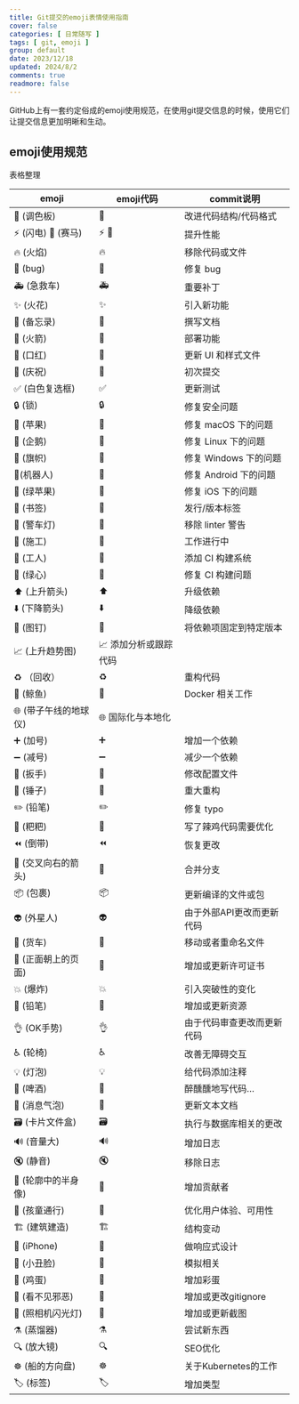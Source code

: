 ```yaml
---
title: Git提交的emoji表情使用指南
cover: false
categories: [ 日常随写 ]
tags: [ git, emoji ]
group: default
date: 2023/12/18
updated: 2024/8/2
comments: true
readmore: false
---
```


GitHub上有一套约定俗成的emoji使用规范，在使用git提交信息的时候，使用它们让提交信息更加明晰和生动。

<!-- more -->

## emoji使用规范

表格整理

| emoji            | emoji代码                              | commit说明         |
|------------------|--------------------------------------|------------------|
| 🎨 (调色板)         | :art:                                | 	改进代码结构/代码格式     |
| ⚡️ (闪电) 🐎 (赛马)	 | :zap: :racehorse:                    | 	提升性能            |
| 🔥 (火焰)	         | :fire:	                              | 移除代码或文件          |
| 🐛 (bug)         | 	:bug:                               | 	修复 bug          |
| 🚑 (急救车)	        | :ambulance:                          | 	重要补丁            |
| ✨ (火花)	          | :sparkles:                           | 	引入新功能           |
| 📝 (备忘录)	        | :memo:                               | 	撰写文档            |
| 🚀 (火箭)	         | :rocket:                             | 	部署功能            |
| 💄 (口红)          | :lipstick:                           | 	更新 UI 和样式文件     |
| 🎉 (庆祝)          | :tada:                               | 	初次提交            |
| ✅ (白色复选框)	       | :white_check_mark:                   | 	更新测试            |
| 🔒 (锁)           | 	:lock:	                             | 修复安全问题           |
| 🍎 (苹果)          | :apple:                              | 	修复 macOS 下的问题   |
| 🐧 (企鹅)          | :penguin:                            | 	修复 Linux 下的问题   |            
| 🏁 (旗帜)          | :checkered_flag:	                    | 修复 Windows 下的问题  |   
| 🤖(机器人)          | :robot:	                             | 修复 Android 下的问题  |          
| 🍏 (绿苹果)         | :green_apple:                        | 	修复 iOS 下的问题     |        
| 🔖 (书签)	         | :bookmark:                           | 	发行/版本标签         |           
| 🚨 (警车灯)         | :rotating_light:                     | 	移除 linter 警告    |  
| 🚧 (施工)          | :construction:                       | 	工作进行中           |    
| 👷 (工人)          | :construction_worker:                | 	添加 CI 构建系统      |
| 💚 (绿心)          | :green_heart:                        | 	修复 CI 构建问题      |       
| ⬆️ (上升箭头)        | :arrow_up:                           | 	升级依赖            |            
| ⬇️ (下降箭头)        | :arrow_down:                         | 	降级依赖            |         
| 📌 (图钉)          | :pushpin:                            | 	将依赖项固定到特定版本     |            
| 📈 (上升趋势图)	      | :chart_with_upwards_trend:	添加分析或跟踪代码 |
| ♻️ （回收）          | :recycle:                            | 	重构代码            |                
| 🐳 (鲸鱼)	         | :whale:                              | 	Docker 相关工作     |                  
| 🌐 (带子午线的地球仪)    | :globe_with_meridians:	国际化与本地化       |
| ➕ (加号)	          | :heavy_plus_sign:                    | 	增加一个依赖          |            
| ➖ (减号)	          | :heavy_minus_sign:                   | 	减少一个依赖          |          
| 🔧 (扳手)	         | :wrench:                             | 	修改配置文件          |                   
| 🔨 (锤子)          | :hammer:                             | 	重大重构            |                
| ✏️ (铅笔)          | :pencil2:                            | 	修复 typo         |             
| 💩 (粑粑)          | :poop:                               | 	写了辣鸡代码需要优化      |                   
| ⏪ (倒带)           | :rewind:                             | 	恢复更改            |            
| 🔀 (交叉向右的箭头)     | :twisted_rightwards_arrows:          | 	合并分支            |
| 📦 (包裹)          | :package:                            | 	更新编译的文件或包       |            
| 👽 (外星人)         | :alien:                              | 	由于外部API更改而更新代码  |              
| 🚚 (货车)	         | :truck:                              | 	移动或者重命名文件       |             
| 📄 (正面朝上的页面)	    | :page_facing_up:                     | 	增加或更新许可证书       |           
| 💥 (爆炸)          | :boom:                               | 	引入突破性的变化        |          
| 🍱 (铅笔)	         | :bento:                              | 	增加或更新资源         |        
| 👌 (OK手势)        | :ok_hand:                            | 	由于代码审查更改而更新代码   |        
| ♿️ (轮椅)          | :wheelchair:                         | 	改善无障碍交互         |
| 💡 (灯泡)	         | :bulb:                               | 	给代码添加注释         |      
| 🍻 (啤酒)	         | :beers:                              | 	醉醺醺地写代码…        |    
| 💬 (消息气泡)        | :speech_balloon:                     | 	更新文本文档          |
| 🗃 (卡片文件盒)       | :card_file_box:                      | 	执行与数据库相关的更改     |   
| 🔊 (音量大)         | :loud_sound:                         | 	增加日志            |
| 🔇 (静音)          | :mute:                               | 	移除日志            |     
| 👥 (轮廓中的半身像)     | :busts_in_silhouette:                | 	增加贡献者           |
| 🚸 (孩童通行)        | :children_crossing:                  | 	优化用户体验、可用性      |
| 🏗 (建筑建造)        | :building_construction:	             | 结构变动             |
| 📱 (iPhone)	     | :iphone:                             | 	做响应式设计          |                   
| 🤡 (小丑脸)	        | :clown_face:                         | 	模拟相关            |          
| 🥚 (鸡蛋)	         | :egg:	                               | 增加彩蛋             | 
| 🙈 (看不见邪恶)       | :see_no_evil:                        | 	增加或更改gitignore  |
| 📸 (照相机闪光灯)      | :camera_flash:	                      | 增加或更新截图          |
| ⚗️ (蒸馏器)         | :alembic:	                           | 尝试新东西            |
| 🔍 (放大镜)         | :mag:                                | 	SEO优化           |  
| ☸️ (船的方向盘)       | :wheel_of_dharma:                    | 	关于Kubernetes的工作 |
| 🏷 (标签)	         | :label:                              | 	增加类型            |